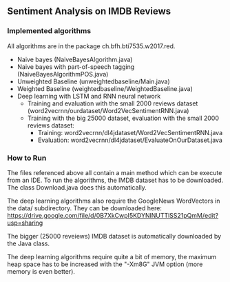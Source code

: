 Sentiment Analysis on IMDB Reviews
----------------------------------

### Implemented algorithms
All algorithms are in the package ch.bfh.bti7535.w2017.red.
* Naive bayes (NaiveBayesAlgorithm.java)
* Naive bayes with part-of-speech tagging (NaiveBayesAlgorithmPOS.java)
* Unweighted Baseline (unweightedbaseline/Main.java)
* Weighted Baseline (weightedbaseline/WeightedBaseline.java)
* Deep learning with LSTM and RNN neural network
  * Training and evaluation with the small 2000 reviews dataset (word2vecrnn/ourdataset/Word2VecSentimentRNN.java)
  * Training with the big 25000 dataset, evaluation with the small 2000 reviews dataset:
    * Training: word2vecrnn/dl4jdataset/Word2VecSentimentRNN.java
    * Evaluation: word2vecrnn/dl4jdataset/EvaluateOnOurDataset.java

### How to Run
The files referenced above all contain a main method which can be execute
from an IDE. To run the algorithms, the IMDB dataset has to be downloaded.
The class Download.java does this automatically.

The deep learning algorithms also require the GoogleNews WordVectors in
the data/ subdirectory. They can be downloaded here:
https://drive.google.com/file/d/0B7XkCwpI5KDYNlNUTTlSS21pQmM/edit?usp=sharing

The bigger (25000 reveiews) IMDB dataset is automatically downloaded by the Java
class.

The deep learning algorithms require quite a bit of memory, the maximum heap space has
to be increased with the "-Xm8G" JVM option (more memory is even better).
